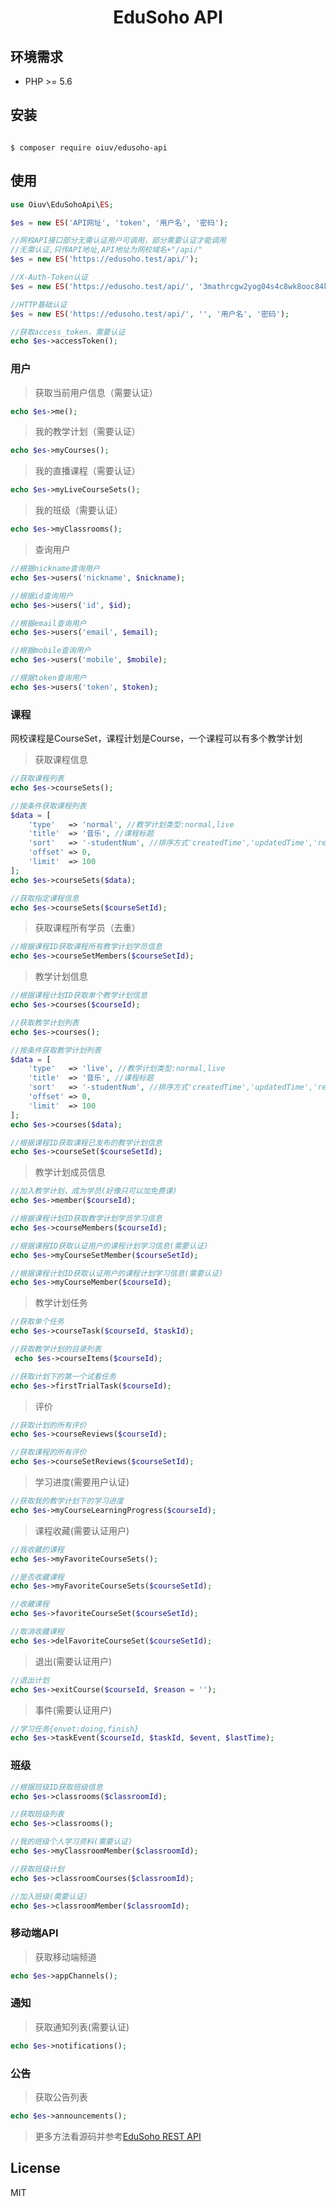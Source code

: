 <h1 align="center">EduSoho API</h1>

## 环境需求

- PHP >= 5.6

## 安装

```shell

$ composer require oiuv/edusoho-api

```

## 使用

```php
use Oiuv\EduSohoApi\ES;

$es = new ES('API网址', 'token', '用户名', '密码');

//网校API接口部分无需认证用户可调用，部分需要认证才能调用
//无需认证,只传API地址,API地址为网校域名+"/api/"
$es = new ES('https://edusoho.test/api/');

//X-Auth-Token认证
$es = new ES('https://edusoho.test/api/', '3mathrcgw2yog04s4c8wk8ooc84k4co');

//HTTP基础认证
$es = new ES('https://edusoho.test/api/', '', '用户名', '密码');

//获取access_token，需要认证
echo $es->accessToken();
```

### 用户

> 获取当前用户信息（需要认证）
```php
echo $es->me();
```

> 我的教学计划（需要认证）
```php
echo $es->myCourses();
```

> 我的直播课程（需要认证）
```php
echo $es->myLiveCourseSets();
```

> 我的班级（需要认证）
```php
echo $es->myClassrooms();
```

> 查询用户
```php
//根据nickname查询用户
echo $es->users('nickname', $nickname);

//根据id查询用户
echo $es->users('id', $id);

//根据email查询用户
echo $es->users('email', $email);

//根据mobile查询用户
echo $es->users('mobile', $mobile);

//根据token查询用户
echo $es->users('token', $token);
```

### 课程

网校课程是CourseSet，课程计划是Course，一个课程可以有多个教学计划

> 获取课程信息
```php
//获取课程列表
echo $es->courseSets();

//按条件获取课程列表
$data = [
    'type'   => 'normal', //教学计划类型:normal,live
    'title'  => '音乐', //课程标题
    'sort'   => '-studentNum', //排序方式'createdTime','updatedTime','recommendedSeq','hitNum','recommendedTime','rating','studentNum'，-field代表倒序
    'offset' => 0,
    'limit'  => 100
];
echo $es->courseSets($data);

//获取指定课程信息
echo $es->courseSets($courseSetId);
```

> 获取课程所有学员（去重）
```php
//根据课程ID获取课程所有教学计划学员信息
echo $es->courseSetMembers($courseSetId);
```

> 教学计划信息
```php
//根据课程计划ID获取单个教学计划信息
echo $es->courses($courseId);

//获取教学计划列表
echo $es->courses();

//按条件获取教学计划列表
$data = [
    'type'   => 'live', //教学计划类型:normal,live
    'title'  => '音乐', //课程标题
    'sort'   => '-studentNum', //排序方式'createdTime','updatedTime','recommendedSeq','hitNum','recommendedTime','rating','studentNum'，-field代表倒序
    'offset' => 0,
    'limit'  => 100
];
echo $es->courses($data);

//根据课程ID获取课程已发布的教学计划信息
echo $es->courseSet($courseSetId);
```

> 教学计划成员信息
```php
//加入教学计划，成为学员(好像只可以加免费课)
echo $es->member($courseId);

//根据课程计划ID获取教学计划学员学习信息
echo $es->courseMembers($courseId);

//根据课程ID获取认证用户的课程计划学习信息(需要认证)
echo $es->myCourseSetMember($courseSetId);

//根据课程计划ID获取认证用户的课程计划学习信息(需要认证)
echo $es->myCourseMember($courseId);
```

> 教学计划任务
```php
//获取单个任务
echo $es->courseTask($courseId, $taskId);

//获取教学计划的目录列表
 echo $es->courseItems($courseId);

//获取计划下的第一个试看任务
echo $es->firstTrialTask($courseId);
```

> 评价
```php
//获取计划的所有评价
echo $es->courseReviews($courseId);

//获取课程的所有评价
echo $es->courseSetReviews($courseSetId);

```

> 学习进度(需要用户认证)
```php
//获取我的教学计划下的学习进度
echo $es->myCourseLearningProgress($courseId);
```

> 课程收藏(需要认证用户)
```php
//我收藏的课程
echo $es->myFavoriteCourseSets();

//是否收藏课程
echo $es->myFavoriteCourseSets($courseSetId);

//收藏课程
echo $es->favoriteCourseSet($courseSetId);

//取消收藏课程
echo $es->delFavoriteCourseSet($courseSetId);
```

> 退出(需要认证用户)
```php
//退出计划
echo $es->exitCourse($courseId, $reason = '');

```

> 事件(需要认证用户)
```php
//学习任务{envet:doing,finish}
echo $es->taskEvent($courseId, $taskId, $event, $lastTime);
```

### 班级
```php
//根据班级ID获取班级信息
echo $es->classrooms($classroomId);

//获取班级列表
echo $es->classrooms();

//我的班级个人学习资料(需要认证)
echo $es->myClassroomMember($classroomId);

//获取班级计划
echo $es->classroomCourses($classroomId);

//加入班级(需要认证)
echo $es->classroomMember($classroomId);
```

### 移动端API
> 获取移动端频道
```php
echo $es->appChannels();
```

### 通知
> 获取通知列表(需要认证)
```php
echo $es->notifications();
```

### 公告
> 获取公告列表
```php
echo $es->announcements();
```

> 更多方法看源码并参考[EduSoho REST API](http://developer.edusoho.com/api/)

## License

MIT
